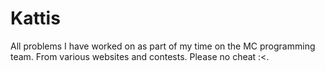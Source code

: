 # Kattis
All problems I have worked on as part of my time on the MC programming team. From various websites and contests.
Please no cheat :<.

